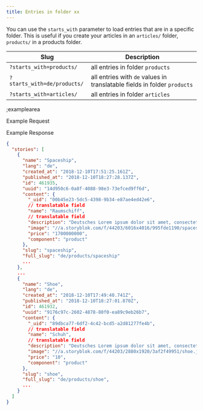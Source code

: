 ```yaml
---
title: Entries in folder xx
---
```


You can use the `starts_with` parameter to load entries that are in a specific folder. This is useful if you create your articles in an `articles/` folder, `products/` in a products folder.

| Slug | Description |
|--|--|
| `?starts_with=products/` | all entries in folder `products` |
| `?starts_with=de/products/` | all entries with `de` values in translatable fields in folder `products` |
| `?starts_with=articles/` | all entries in folder `articles` |

;examplearea

Example Request

<RequestExample url="https://api.storyblok.com/v2/cdn/stories/?starts_with=products/&token=ask9soUkv02QqbZgmZdeDAtt"></RequestExample>

Example Response

```json
{
  "stories": [
    {
      "name": "Spaceship",
      "lang": "de",
      "created_at": "2018-12-10T17:51:25.161Z",
      "published_at": "2018-12-10T18:27:28.137Z",
      "id": 461935,
      "uuid": "14d950c6-0a8f-4088-98e3-73efced9ff6d",
      "content": {
        "_uid": "00b45e23-5dc5-4398-9b34-e87ae4ed42e6",
        // translatable field
        "name": "Raumschiff",
        // translatable field
        "description": "Deutsches Lorem ipsum dolor sit amet, consectetur adipiscing elit. In erat mauris, faucibus quis pharetra sit amet.",
        "image": "//a.storyblok.com/f/44203/6016x4016/995fde1190/spaceship.jpg",
        "price": "1700000000",
        "component": "product"
      },
      "slug": "spaceship",
      "full_slug": "de/products/spaceship"
      ...
    },
    ...
    {
      "name": "Shoe",
      "lang": "de",
      "created_at": "2018-12-10T17:49:40.741Z",
      "published_at": "2018-12-10T18:27:01.870Z",
      "id": 461932,
      "uuid": "9176c97c-2602-4878-80f0-ea89c9eb26b7",
      "content": {
        "_uid": "89dbca77-6df2-4c42-bcd5-a2d81277fe4b",
        // translatable field
        "name": "Schuh",
        // translatable field
        "description": "Deutsches Lorem ipsum dolor sit amet, consectetur adipiscing elit. In erat mauris, faucibus quis pharetra sit amet.",
        "image": "//a.storyblok.com/f/44203/2880x1920/3af2f49951/shoe.jpg",
        "price": "10",
        "component": "product"
      },
      "slug": "shoe",
      "full_slug": "de/products/shoe",
      ...
    }
  ]
}
```
